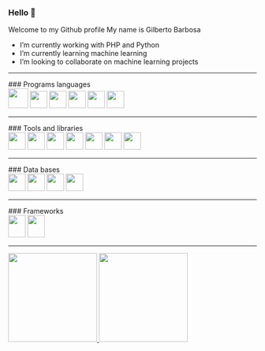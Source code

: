 ### Hello 👋


Welcome to my Github profile
My name is Gilberto Barbosa

- I’m currently working with PHP and Python
- I’m currently learning machine learning 
- I’m looking to collaborate on machine learning projects

<hr>
### Programs languages

<div>
            <img height="40" width="40" src="https://cdn.jsdelivr.net/gh/devicons/devicon/icons/php/php-original.svg" />
            <img height="35" width="35" src="https://cdn.jsdelivr.net/gh/devicons/devicon/icons/python/python-original.svg" />             
            <img height="35" width="35" src="https://cdn.jsdelivr.net/gh/devicons/devicon/icons/r/r-original.svg" />          
            <img height="35" width="35" src="https://cdn.jsdelivr.net/gh/devicons/devicon/icons/javascript/javascript-original.svg" />
            <img height="35" width="35" src="https://cdn.jsdelivr.net/gh/devicons/devicon/icons/html5/html5-original.svg" />
            <img height="35" width="35" src="https://cdn.jsdelivr.net/gh/devicons/devicon/icons/css3/css3-original.svg" />   
          
</div>
          
<hr>          
### Tools and libraries

<div>            
            <img height="35" width="35" src="https://cdn.jsdelivr.net/gh/devicons/devicon/icons/git/git-original.svg" />
            <img height="35" width="35" src="https://cdn.jsdelivr.net/gh/devicons/devicon/icons/jupyter/jupyter-original-wordmark.svg" />
            <img height="35" width="35" src="https://cdn.jsdelivr.net/gh/devicons/devicon/icons/numpy/numpy-original.svg" />
            <img height="35" width="35" src="https://cdn.jsdelivr.net/gh/devicons/devicon/icons/pandas/pandas-original-wordmark.svg" />
            <img height="35" width="35" src="https://cdn.jsdelivr.net/gh/devicons/devicon/icons/visualstudio/visualstudio-plain.svg" /> 
            <img height="35" width="35" src="https://cdn.jsdelivr.net/gh/devicons/devicon/icons/pycharm/pycharm-original.svg" />  
            <img height="35" width="35" src="https://cdn.jsdelivr.net/gh/devicons/devicon/icons/composer/composer-original.svg" />
          
</div>

<hr>
### Data bases

<div>          
            <img height="35" width="35" src="https://cdn.jsdelivr.net/gh/devicons/devicon/icons/postgresql/postgresql-original.svg" />
            <img height="35" width="35" src="https://cdn.jsdelivr.net/gh/devicons/devicon/icons/mysql/mysql-original.svg" />
            <img height="35" width="35" src="https://cdn.jsdelivr.net/gh/devicons/devicon/icons/sqlite/sqlite-original.svg" />
            <img height="35" width="35" src="https://cdn.jsdelivr.net/gh/devicons/devicon/icons/mongodb/mongodb-original.svg" />       
</div>  

<hr>
### Frameworks

<div>          
            <img height="45" width="35" src="https://cdn.jsdelivr.net/gh/devicons/devicon/icons/laravel/laravel-plain-wordmark.svg" />
            <img height="45" width="35" src="https://cdn.jsdelivr.net/gh/devicons/devicon/icons/django/django-plain.svg" />  
</div>
<hr>
<div>
<a href="https://github.com/GilbertoBarbosa">
<img height="180em" src="https://github-readme-stats.vercel.app/api/top-langs/?username=GilbertoBarbosa&layout=compact&langs_count=8&theme=gruvbox"/>
<img height="180em" src="https://github-readme-stats.vercel.app/api?username=GilbertoBarbosa&show_icons=true&theme=gruvbox&include_all_commits=true&count_private=true"/>
</div>

